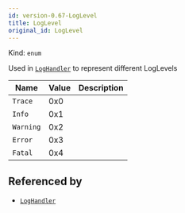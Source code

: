 ```yaml
---
id: version-0.67-LogLevel
title: LogLevel
original_id: LogLevel
---
```


Kind: `enum`

Used in [`LogHandler`](LogHandler) to represent different LogLevels

| Name |  Value | Description |
|--|--|--|
|`Trace` | 0x0  |  |
|`Info` | 0x1  |  |
|`Warning` | 0x2  |  |
|`Error` | 0x3  |  |
|`Fatal` | 0x4  |  |


## Referenced by
- [`LogHandler`](LogHandler)
